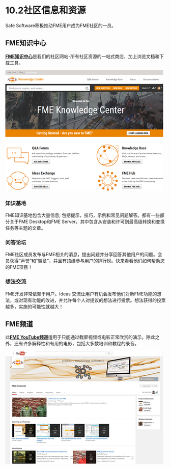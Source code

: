 # 10.2社区信息和资源

Safe Software积极推动FME用户成为FME社区的一员。

## FME知识中心

[**FME知识中心**](https://knowledge.safe.com/)是我们的社区网站-所有社区资源的一站式商店，加上浏览文档和下载工具。

[![](../.gitbook/assets/img6.06.knowledgecenter.png)](https://github.com/safesoftware/FMETraining/blob/Desktop-Advanced-2018/DesktopAdvanced6WrapUp/Images/Img6.06.KnowledgeCenter.png)

### 知识基地

FME知识基地包含大量信息; 包括提示，技巧，示例和常见问题解答。都有一些部分关于FME Desktop和FME Server，其中包含从安装和许可到最高级转换和变换任务等主题的文章。

### 问答论坛

FME社区成员发布与FME相关的消息，提出问题并分享回答其他用户的问题。会员获得“声誉”和“徽章”，并且有顶级参与用户的排行榜。快来看看他们如何帮助您的FME项目！

### 想法交流

FME开发非常依赖于用户。Ideas 交流让用户有机会发布他们对新FME功能的想法，或对现有功能的改进，并允许每个人对提议的想法进行投票。想法获得的投票越多，实施的可能性就越大！

## FME频道

此[**FME YouTube频道**](https://www.youtube.com/user/FMEchannel)适用于只能通过截屏视频或电影正常欣赏的演示。除此之外，还有许多解释性和有用的电影，包括大多数培训和教程的录音。

[![](../.gitbook/assets/img6.07.fmeyoutubechannel.png)](https://github.com/safesoftware/FMETraining/blob/Desktop-Advanced-2018/DesktopAdvanced6WrapUp/Images/Img6.07.FMEYouTubeChannel.png)

